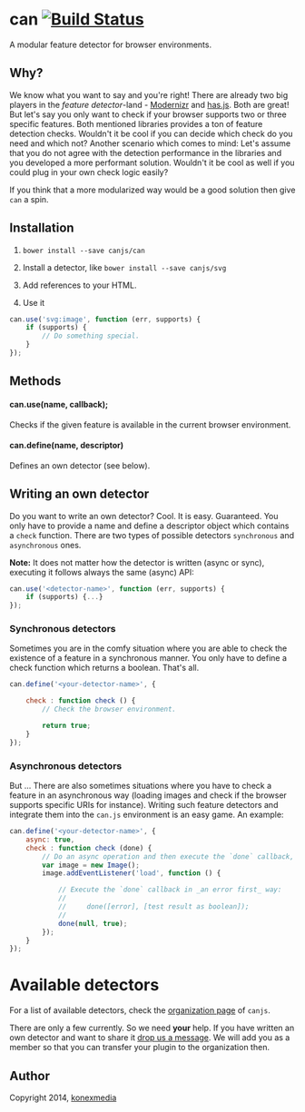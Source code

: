 # can [![Build Status](https://travis-ci.org/canjs/can.svg?branch=master)](https://travis-ci.org/canjs/can)

A modular feature detector for browser environments.

## Why?

We know what you want to say and you're right! There are already two big players in the _feature detector_-land - [Modernizr](http://modernizr.com/) and [has.js](https://github.com/phiggins42/has.js/). Both are great! But let's say you only want to check if your browser supports two or three specific features. Both mentioned libraries provides a ton of feature detection checks. Wouldn't it be cool if you can decide which check do you need and which not? Another scenario which comes to mind: Let's assume that you do not agree with the detection performance in the libraries and you developed a more performant solution. Wouldn't it be cool as well if you could plug in your own check logic easily?

If you think that a more modularized way would be a good solution then give `can` a spin.

## Installation

1. `bower install --save canjs/can`
2. Install a detector, like `bower install --save canjs/svg`
3. Add references to your HTML.

    <script src="<your-bower-components>/can/can.js"></script>
    <script src="<your-bower-components>/can.svg/can.svg.js"></script>

4. Use it

```javascript
can.use('svg:image', function (err, supports) {
    if (supports) {
        // Do something special.
    }
});
```

## Methods

#### can.use(name, callback);

Checks if the given feature is available in the current browser environment.

#### can.define(name, descriptor)

Defines an own detector (see below).

## Writing an own detector

Do you want to write an own detector? Cool. It is easy. Guaranteed.
You only have to provide a name and define a descriptor object which contains a `check` function. There are two types of possible detectors `synchronous` and `asynchronous` ones.

**Note:** It does not matter how the detector is written (async or sync), executing it follows always the same (async) API:

```javascript
can.use('<detector-name>', function (err, supports) {
    if (supports) {...}
});
```

### Synchronous detectors

Sometimes you are in the comfy situation where you are able to check the existence of a feature in a synchronous manner. You only have to define a check function which returns a boolean. That's all.

```javascript
can.define('<your-detector-name>', {

    check : function check () {
        // Check the browser environment.

        return true;
    }
});
```

### Asynchronous detectors

But ... There are also sometimes situations where you have to check a feature in an asynchronous way (loading images and check if the browser supports specific URIs for instance). Writing such feature detectors and integrate them into the `can.js` environment is an easy game. An example:

```javascript
can.define('<your-detector-name>', {
    async: true,
    check : function check (done) {
        // Do an async operation and then execute the `done` callback, like:
        var image = new Image();
        image.addEventListener('load', function () {

            // Execute the `done` callback in _an error first_ way:
            //
            //     done([error], [test result as boolean]);
            //
            done(null, true);
        });
    }
});
```

# Available detectors

For a list of available detectors, check the [organization page](https://github.com/canjs) of `canjs`.

There are only a few currently. So we need **your** help. If you have written an own detector and want to share it [drop us a message](mailto:info@konexmedia.com). We will add you as a member so that you can transfer your plugin to the organization then.

## Author

Copyright 2014, [konexmedia](http://konexmedia.com)
